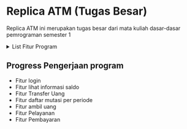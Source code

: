 # Replica ATM (Tugas Besar)

Replica ATM ini merupakan tugas besar dari mata kuliah dasar-dasar pemrograman semester 1

<details>
<summary>List Fitur Program</summary>
- Fitur login (maximal kesalahan input password 3x)
- Fitur lihat informasi saldo
- Fitur Transfer Uang (Limit transfer perhari tergantung dari jenis rekening)
- Fitur daftar mutasi per periode (mingguan/bulanan/per periode tertentu)
- Fitur ambil uang (dengan nominal sesuai menu ATM atau input tergantung pengguna)
- Fitur Pelayanan (Ubah password, ubah alamat e-mail, enable/disable kartu atm)
- Fitur Pembayaran (bayar listrik, pdam, top up, pajak)
</details>

## Progress Pengerjaan program
- Fitur login
- Fitur lihat informasi saldo
- Fitur Transfer Uang
- Fitur daftar mutasi per periode
- Fitur ambil uang
- Fitur Pelayanan
- Fitur Pembayaran